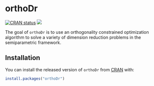 
# orthoDr

<!-- badges: start -->
[![CRAN status](https://www.r-pkg.org/badges/version/orthoDr)](https://CRAN.R-project.org/package=orthoDr)
[![](https://cranlogs.r-pkg.org/badges/orthoDr)](https://cran.r-project.org/package=orthoDr)
<!-- badges: end -->
  
The goal of `orthoDr` is to use an orthogonality constrained optimization
algorithm to solve a variety of dimension reduction problems in the
semiparametric framework.

## Installation

You can install the released version of `orthoDr` from [CRAN](https://CRAN.R-project.org/package=orthoDr) with:

``` r
install.packages("orthoDr")
```
